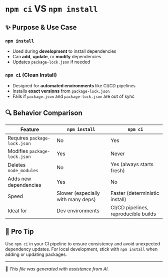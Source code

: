 # `npm ci` VS `npm install`

## ✨ Purpose & Use Case

### `npm install`
- Used during **development** to install dependencies
- Can **add**, **update**, or **modify** dependencies
- Updates `package-lock.json` if needed

### `npm ci` (Clean Install)
- Designed for **automated environments** like CI/CD pipelines
- Installs **exact versions** from `package-lock.json`
- Fails if `package.json` and `package-lock.json` are out of sync

## 🔍 Behavior Comparison

| Feature                        | `npm install`                          | `npm ci`                                  |
|-------------------------------|----------------------------------------|-------------------------------------------|
| Requires `package-lock.json`  | No                                     | Yes                                       |
| Modifies `package-lock.json`  | Yes                                    | Never                                     |
| Deletes `node_modules`        | No                                     | Yes (always starts fresh)                 |
| Adds new dependencies         | Yes                                    | No                                        |
| Speed                         | Slower (especially with many deps)     | Faster (deterministic install)            |
| Ideal for                     | Dev environments                       | CI/CD pipelines, reproducible builds      |

## 🧠 Pro Tip
Use `npm ci` in your CI pipeline to ensure consistency and avoid unexpected dependency updates. For local development, stick with `npm install` when adding or updating packages.

--- 



🤖 *This file was generated with assistance from AI.*